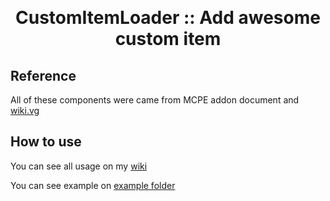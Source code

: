 <a href="https://raw.githubusercontent.com/alvin0319/CustomItemLoader/master/assets/icon.png" align="center"></a>
<br>
<h1 align="center">CustomItemLoader :: Add awesome custom item</h1>

## Reference
All of these components were came from MCPE addon document and [wiki.vg](https://wiki.vg/Bedrock_Protocol)

## How to use

You can see all usage on my [wiki](https://github.com/alvin0319/CustomItemLoader/wiki)

You can see example on [example folder](./example)